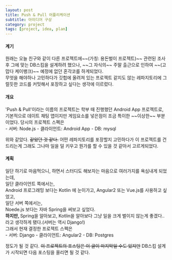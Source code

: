```yaml
---
layout: post
title: Push & Pull 어플리케이션
subtitle: 아이디어 구상
category: project
tags: [project, idea, plan]
---
```


<h4>계기</h4>
원래는 오늘 친구와 같이 다른 프로젝트에~~(가칭: 용돈벌이 프로젝트)~~ 관련된 조사 후 그에 맞는 DB스킴을 설계하려 했으나,
~~그 자식의~~ 주말 출근으로 인하여 ~~(고맙다 케이뱅크)~~ 예정에 없던 혼각코를 하게되었다.</br>
무엇을 해야하나 고민하다가 깃헙에 올려져 있는 프로젝트 같지도 않는 레파지토리에 그럴듯한 코드를 커밋해서 포장하고 싶다는 생각에 이르렀다.

<h4>개요</h4>
'Push & Pull'이라는 이름의 프로젝트는 학부 때 진행했던 Android App 프로젝트로,
기본적으로 데이트 채팅 앱이지만 게임요소를 넣은점이 조금 특이한 ~~이상한~~ 부분이었다.
당시의 프로젝트 스펙은</br>
- 서버: Node.js
- 클라이언트: Android App
- DB: mysql

위와 같았다. ~~같았던 것 같다.~~ 어떤 레파지토리를 포장할지 고민하다가 이 프로젝트를 건드리는게
그래도 그나마 일을 덜 키우고 뭔가를 할 수 있을 것 같아서 고르게되었다.

<h4>계획</h4>
일단 하기로 마음먹으니, 하면서 스터디도 해보자는 마음으로 여러가지를 욕심내게 되었는데,</br>
일단 클라이언트 쪽에서는,</br>
Android 프로그래밍 보다는 Kotlin 에 눈이가고, Angular2 또는 Vue.js를 사용하고 싶었고,</br>
일단 서버 쪽에서는,</br>
Noede.js 보다는 자바 Spring을 써보고 싶었다.</br>
<b>하지만, </b> Spring을 알아보고, Kotlin을 알아보다 그냥 일을 크게 벌이지 않는게 좋겠다.. 라고 생각하게 됐다.(서버는 역시 Django!)</br>
그래서 현재 결정한 프로젝트 스펙은</br>
- 서버: Django
- 클라이언트: Angular2
- DB: Postgres

정도가 될 것 같다. ~~이 프로젝트의 포스팅은 이 글이 마지막일 수도 있지만~~ DB스킴 설계가 시작되면 다음 포스팅을 올리면 될 것 같다.
